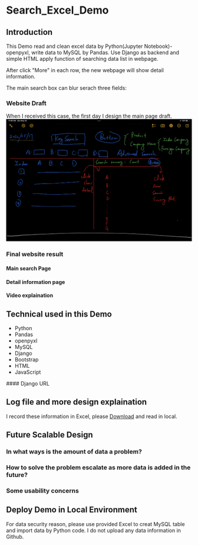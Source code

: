 # Search\_Excel\_Demo
## Introduction
This Demo read and clean excel data by Python(Jupyter Notebook)-openpyxl, write data to MySQL by Pandas. Use Django as backend and simple HTML apply function of searching data list in webpage.

After click "More" in each row, the new webpage will show detail information.

The main search box can blur serach three fields: 
### Website Draft
When I received this case, the first day I design the main page draft.
![Draft](https://github.com/lingwsh/Search_Excel_Demo/blob/main/img/01_draft.jpg)
### Final website result
#### Main search Page
#### Detail information page 
#### Video explaination

## Technical used in this Demo
<ul>
  <li>Python</li>
  <li>Pandas</li>
  <li>openpyxl</li>
  <li>MySQL</li>
  <li>Django</li>
  <li>Bootstrap</li>
  <li>HTML</li>
  <li>JavaScript</li>
</ul>
#### Django URL


## Log file and more design explaination
I record these information in Excel, please [Download](https://github.com/lingwsh/Search_Excel_Demo/blob/main/work_time_log.xlsx) and read in local.

## Future Scalable Design
### In what ways is the amount of data a problem?
### How to solve the problem escalate as more data is added in the future? 
### Some usability concerns

## Deploy Demo in Local Environment
For data security reason, please use provided Excel to creat MySQL table and import data by Python code. I do not upload any data information in Github.
 